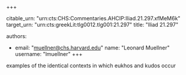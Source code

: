 +++


citable_urn: "urn:cts:CHS:Commentaries.AHCIP:Iliad.21.297.xfMeM6k"
target_urn: "urn:cts:greekLit:tlg0012.tlg001:21.297"
title: "Iliad 21.297"

authors:
- email: "muellner@chs.harvard.edu"
  name: "Leonard Muellner"
  username: "lmuellner"
+++

<p>examples of the identical contexts in which eukhos and kudos occur</p>